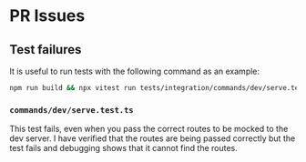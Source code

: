 # PR Issues

## Test failures

It is useful to run tests with the following command as an example:

```bash
npm run build && npx vitest run tests/integration/commands/dev/serve.test.ts
```

### `commands/dev/serve.test.ts`

This test fails, even when you pass the correct routes to be mocked to the dev server. I have verified that the routes
are being passed correctly but the test fails and debugging shows that it cannot find the routes.


